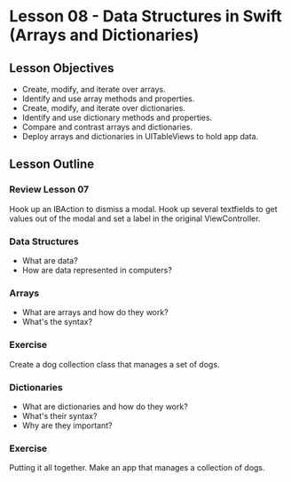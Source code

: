 # Lesson 08 - Data Structures in Swift (Arrays and Dictionaries)

## Lesson Objectives

* Create, modify, and iterate over arrays.
* Identify and use array methods and properties.
* Create, modify, and iterate over dictionaries.
* Identify and use dictionary methods and properties.
* Compare and contrast arrays and dictionaries.
* Deploy arrays and dictionaries in UITableViews to hold app data.

## Lesson Outline

### Review Lesson 07

Hook up an IBAction to dismiss a modal. Hook up several textfields to get values out of the modal and set a label in the original ViewController.

### Data Structures

* What are data?
* How are data represented in computers?

### Arrays

* What are arrays and how do they work?
* What's the syntax?

### Exercise

Create a dog collection class that manages a set of dogs.

### Dictionaries

* What are dictionaries and how do they work?
* What's their syntax?
* Why are they important?

### Exercise

Putting it all together. Make an app that manages a collection of dogs.

